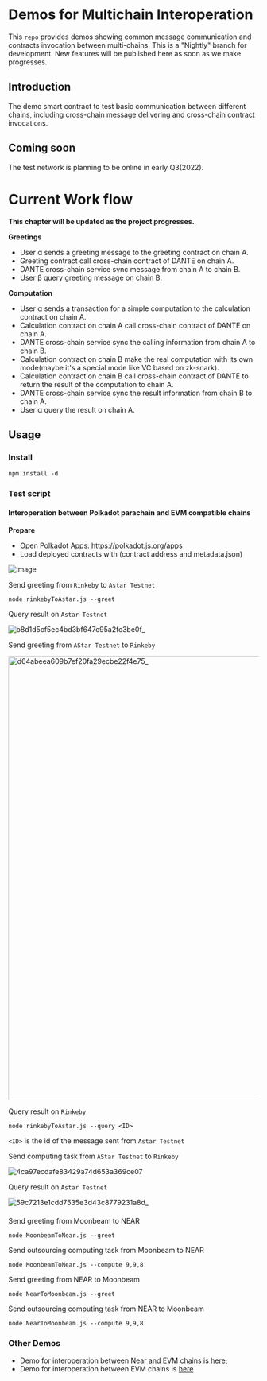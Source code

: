# Demos for Multichain Interoperation

This `repo` provides demos showing common message communication and contracts invocation between multi-chains. 
This is a "Nightly" branch for development. New features will be published here as soon as we make progresses.

## Introduction
The demo smart contract to test basic communication between different chains, including cross-chain message delivering and cross-chain contract invocations. 

## Coming soon
The test network is planning to be online in early Q3(2022).

# Current Work flow

**This chapter will be updated as the project progresses.**

**Greetings**
* User α sends a greeting message to the greeting contract on chain A.
* Greeting contract call cross-chain contract of DANTE on chain A.
* DANTE cross-chain service sync message from chain A to chain B.
* User β query greeting message on chain B.


**Computation**
* User α sends a transaction for a simple computation to the calculation contract on chain A.
* Calculation contract on chain A call cross-chain contract of DANTE on chain A.
* DANTE cross-chain service sync the calling information from chain A to chain B.
* Calculation contract on chain B make the real computation with its own mode(maybe it's a special mode like VC based on zk-snark).
* Calculation contract on chain B call cross-chain contract of DANTE to return the result of the computation to chain A.
* DANTE cross-chain service sync the result information from chain B to chain A.
* User α query the result on chain A.

## Usage

### Install
```
npm install -d
```

### Test script

#### Interoperation between Polkadot parachain and EVM compatible chains

**Prepare**
- Open Polkadot Apps: https://polkadot.js.org/apps
- Load deployed contracts with (contract address and metadata.json)

![image](https://user-images.githubusercontent.com/83757490/174795732-3c83f06d-938c-4510-915c-1d0642af4009.png)


Send greeting from `Rinkeby` to `Astar Testnet`
```
node rinkebyToAstar.js --greet
```

Query result on `Astar Testnet`

![b8d1d5cf5ec4bd3bf647c95a2fc3be0f_](https://user-images.githubusercontent.com/83757490/174796925-a974c507-5637-472d-af15-4f3c445e7169.jpg)

Send greeting from `AStar Testnet` to `Rinkeby`

<img width="894" alt="d64abeea609b7ef20fa29ecbe22f4e75_" src="https://user-images.githubusercontent.com/83757490/174797223-ccde17ab-cd0d-437f-b47b-8ca371b4b0b3.png">

Query result on `Rinkeby`
```
node rinkebyToAstar.js --query <ID>
```

`<ID>` is the id of the message sent from `Astar Testnet`

Send computing task from `AStar Testnet` to `Rinkeby`

![4ca97ecdafe83429a74d653a369ce07](https://user-images.githubusercontent.com/83757490/174798862-b8a90758-5013-492f-aa36-588887d3ee4e.jpg)

Query result on `Astar Testnet`

![59c7213e1cdd7535e3d43c8779231a8d_](https://user-images.githubusercontent.com/83757490/174797727-982feea8-89cd-4020-9d47-496a55b31706.jpg)

####
Send greeting from Moonbeam to NEAR
```
node MoonbeamToNear.js --greet
```

Send outsourcing computing task from Moonbeam to NEAR
```
node MoonbeamToNear.js --compute 9,9,8
```

Send greeting from NEAR to Moonbeam
```
node NearToMoonbeam.js --greet
```

Send outsourcing computing task from NEAR to Moonbeam 
```
node NearToMoonbeam.js --compute 9,9,8
```

### Other Demos
* Demo for interoperation between Near and EVM chains is [here](https://github.com/dantenetwork/cross-chain-demo/tree/demo-video);
* Demo for interoperation between EVM chains is [here](https://github.com/dantenetwork/cross-chain-demo/tree/demo-video)
